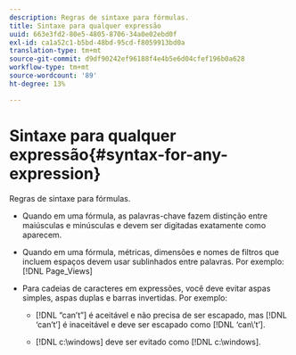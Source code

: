 ```yaml
---
description: Regras de sintaxe para fórmulas.
title: Sintaxe para qualquer expressão
uuid: 663e3fd2-80e5-4805-8706-34a0e02ebd0f
exl-id: ca1a52c1-b5bd-48bd-95cd-f8059913bd0a
translation-type: tm+mt
source-git-commit: d9df90242ef96188f4e4b5e6d04cfef196b0a628
workflow-type: tm+mt
source-wordcount: '89'
ht-degree: 13%

---
```


# Sintaxe para qualquer expressão{#syntax-for-any-expression}

Regras de sintaxe para fórmulas.

* Quando em uma fórmula, as palavras-chave fazem distinção entre maiúsculas e minúsculas e devem ser digitadas exatamente como aparecem.
* Quando em uma fórmula, métricas, dimensões e nomes de filtros que incluem espaços devem usar sublinhados entre palavras. Por exemplo: [!DNL Page_Views]
* Para cadeias de caracteres em expressões, você deve evitar aspas simples, aspas duplas e barras invertidas. Por exemplo:

   * [!DNL “can’t”] é aceitável e não precisa de ser escapado, mas  [!DNL ‘can’t’] é inaceitável e deve ser escapado como  [!DNL ‘can\’t’].

   * [!DNL c:\windows] deve ser evitado como  [!DNL c:\\windows].
